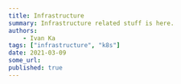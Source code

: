 ```yaml
---
title: Infrastructure
summary: Infrastructure related stuff is here.
authors:
    - Ivan Ka
tags: ["infrastructure", "k8s"]
date: 2021-03-09
some_url:
published: true
---
```




